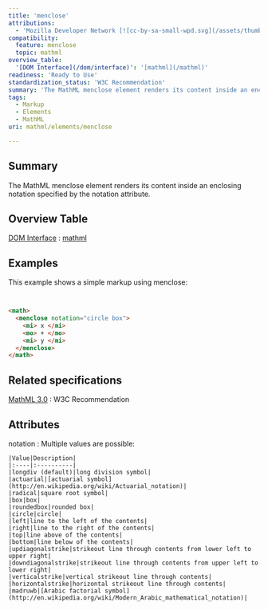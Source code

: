 ```yaml
---
title: 'menclose'
attributions:
  - 'Mozilla Developer Network [![cc-by-sa-small-wpd.svg](/assets/thumb/8/8c/cc-by-sa-small-wpd.svg/120px-cc-by-sa-small-wpd.svg.png)](http://creativecommons.org/licenses/by-sa/3.0/us/): [Article](https://developer.mozilla.org/en-US/docs/MathML/Element/menlose)'
compatibility:
  feature: menclose
  topic: mathml
overview_table:
  '[DOM Interface](/dom/interface)': '[mathml](/mathml)'
readiness: 'Ready to Use'
standardization_status: 'W3C Recommendation'
summary: 'The MathML menclose element renders its content inside an enclosing notation specified by the notation attribute.'
tags:
  - Markup
  - Elements
  - MathML
uri: mathml/elements/menclose

---
```

## Summary

The MathML menclose element renders its content inside an enclosing notation specified by the notation attribute.

## Overview Table

[DOM Interface](/dom/interface)
:   [mathml](/mathml)

## Examples

This example shows a simple markup using menclose:

``` html


<math>
  <menclose notation="circle box">
    <mi> x </mi>
    <mo> + </mo>
    <mi> y </mi>
  </menclose>
</math>
```

</pre>

## Related specifications

[MathML 3.0](http://www.w3.org/TR/MathML3/chapter3.html#presm.menclose)
:   W3C Recommendation

## Attributes

notation
:   Multiple values are possible:

    |Value|Description|
    |:----|:----------|
    |longdiv (default)|long division symbol|
    |actuarial|[actuarial symbol](http://en.wikipedia.org/wiki/Actuarial_notation)|
    |radical|square root symbol|
    |box|box|
    |roundedbox|rounded box|
    |circle|circle|
    |left|line to the left of the contents|
    |right|line to the right of the contents|
    |top|line above of the contents|
    |bottom|line below of the contents|
    |updiagonalstrike|strikeout line through contents from lower left to upper right|
    |downdiagonalstrike|strikeout line through contents from upper left to lower right|
    |verticalstrike|vertical strikeout line through contents|
    |horizontalstrike|horizontal strikeout line through contents|
    |madruwb|[Arabic factorial symbol](http://en.wikipedia.org/wiki/Modern_Arabic_mathematical_notation)|



